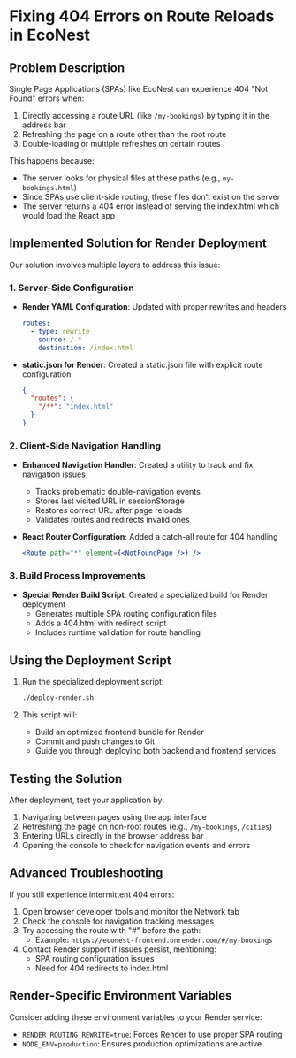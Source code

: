 # Fixing 404 Errors on Route Reloads in EcoNest

## Problem Description

Single Page Applications (SPAs) like EcoNest can experience 404 "Not Found" errors when:
1. Directly accessing a route URL (like `/my-bookings`) by typing it in the address bar
2. Refreshing the page on a route other than the root route
3. Double-loading or multiple refreshes on certain routes

This happens because:
- The server looks for physical files at these paths (e.g., `my-bookings.html`)
- Since SPAs use client-side routing, these files don't exist on the server
- The server returns a 404 error instead of serving the index.html which would load the React app

## Implemented Solution for Render Deployment

Our solution involves multiple layers to address this issue:

### 1. Server-Side Configuration

- **Render YAML Configuration**: Updated with proper rewrites and headers
  ```yaml
  routes:
    - type: rewrite
      source: /.*
      destination: /index.html
  ```

- **static.json for Render**: Created a static.json file with explicit route configuration
  ```json
  {
    "routes": {
      "/**": "index.html"
    }
  }
  ```

### 2. Client-Side Navigation Handling

- **Enhanced Navigation Handler**: Created a utility to track and fix navigation issues
  - Tracks problematic double-navigation events
  - Stores last visited URL in sessionStorage
  - Restores correct URL after page reloads
  - Validates routes and redirects invalid ones

- **React Router Configuration**: Added a catch-all route for 404 handling
  ```jsx
  <Route path="*" element={<NotFoundPage />} />
  ```

### 3. Build Process Improvements

- **Special Render Build Script**: Created a specialized build for Render deployment
  - Generates multiple SPA routing configuration files
  - Adds a 404.html with redirect script
  - Includes runtime validation for route handling

## Using the Deployment Script

1. Run the specialized deployment script:
   ```bash
   ./deploy-render.sh
   ```

2. This script will:
   - Build an optimized frontend bundle for Render
   - Commit and push changes to Git
   - Guide you through deploying both backend and frontend services

## Testing the Solution

After deployment, test your application by:

1. Navigating between pages using the app interface
2. Refreshing the page on non-root routes (e.g., `/my-bookings`, `/cities`)
3. Entering URLs directly in the browser address bar
4. Opening the console to check for navigation events and errors

## Advanced Troubleshooting

If you still experience intermittent 404 errors:

1. Open browser developer tools and monitor the Network tab
2. Check the console for navigation tracking messages
3. Try accessing the route with "#" before the path:
   - Example: `https://econest-frontend.onrender.com/#/my-bookings`
4. Contact Render support if issues persist, mentioning:
   - SPA routing configuration issues
   - Need for 404 redirects to index.html

## Render-Specific Environment Variables

Consider adding these environment variables to your Render service:
- `RENDER_ROUTING_REWRITE=true`: Forces Render to use proper SPA routing
- `NODE_ENV=production`: Ensures production optimizations are active
